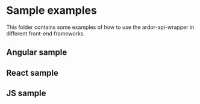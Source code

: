 # Sample examples
This folder contains some examples of how to use the ardor-api-wrapper in different front-end frameworks.

## Angular sample

## React sample

## JS sample